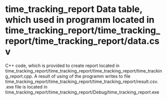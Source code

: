 # time_tracking_report Data table, which used in programm located in time_tracking_report/time_tracking_report/time_tracking_report/data.csv 
C++ code, which is provided to create report located in time_tracking_report/time_tracking_report/time_tracking_report/time_tracking_report.cpp. 
A result of using of the programm writes to file time_tracking_report/time_tracking_report/time_tracking_report/result.csv. 
.exe file is located in time_tracking_report/time_tracking_report/Debug/time_tracking_report.exe 
